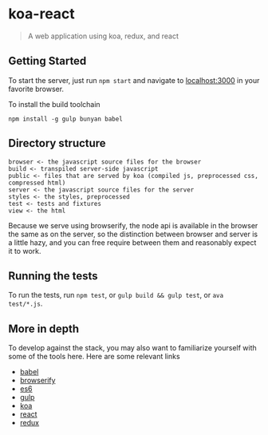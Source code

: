 # koa-react
> A web application using koa, redux, and react


## Getting Started

To start the server, just run `npm start` and navigate to
[localhost:3000](http://localhost:3000) in your favorite browser.

To install the build toolchain

    npm install -g gulp bunyan babel


## Directory structure

    browser <- the javascript source files for the browser
    build <- transpiled server-side javascript
    public <- files that are served by koa (compiled js, preprocessed css, compressed html)
    server <- the javascript source files for the server
    styles <- the styles, preprocessed
    test <- tests and fixtures
    view <- the html

Because we serve using browserify, the node api is available in the browser the
same as on the server, so the distinction between browser and server is a little
hazy, and you can free require between them and reasonably expect it to work.


## Running the tests

To run the tests, run `npm test`, or `gulp build && gulp test`, or `ava test/*.js`.


## More in depth

To develop against the stack, you may also want to familiarize yourself with some
of the tools here.  Here are some relevant links
  - [babel](https://babeljs.io/)
  - [browserify](http://browserify.org/)
  - [es6](http://exploringjs.com/es6/)
  - [gulp](https://gulpjs.com)
  - [koa](koajs.com)
  - [react](https://facebook.github.io/react/)
  - [redux](https://redux.js.org)
